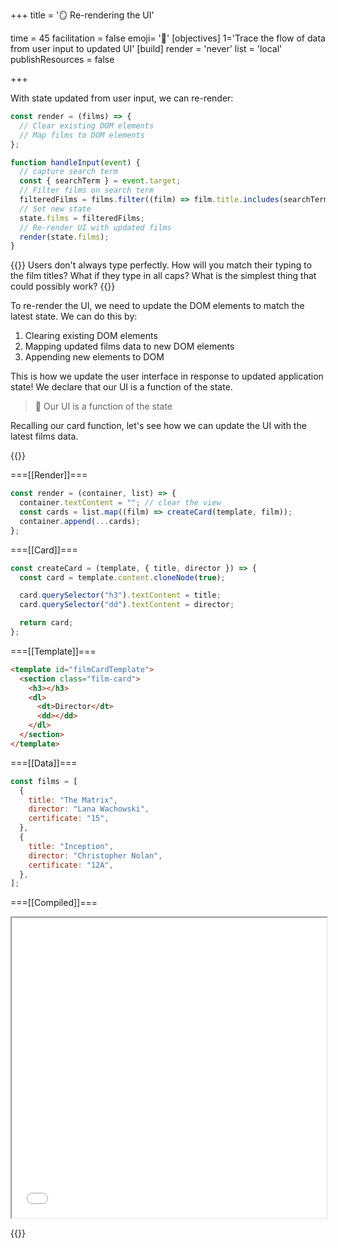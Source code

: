 +++
title = '🪞 Re-rendering the UI'

time = 45
facilitation = false
emoji= '🧩'
[objectives]
    1='Trace the flow of data from user input to updated UI'
[build]
  render = 'never'
  list = 'local'
  publishResources = false

+++

With state updated from user input, we can re-render:

```js
const render = (films) => {
  // Clear existing DOM elements
  // Map films to DOM elements
};

function handleInput(event) {
  // capture search term
  const { searchTerm } = event.target;
  // Filter films on search term
  filteredFilms = films.filter((film) => film.title.includes(searchTerm));
  // Set new state
  state.films = filteredFilms;
  // Re-render UI with updated films
  render(state.films);
}
```

{{<note type="tip" title="Things to consider">}}
Users don't always type perfectly. How will you match their typing to the film titles? What if they type in all caps? What is the simplest thing that could possibly work?
{{</note>}}

To re-render the UI, we need to update the DOM elements to match the latest state. We can do this by:

1. Clearing existing DOM elements
2. Mapping updated films data to new DOM elements
3. Appending new elements to DOM

This is how we update the user interface in response to updated application state! We declare that our UI is a function of the state.

> 🧠 Our UI is a function of the state

Recalling our card function, let's see how we can update the UI with the latest films data.

{{<tabs name="Updating the DOM">}}

===[[Render]]===

```js
const render = (container, list) => {
  container.textContent = ""; // clear the view
  const cards = list.map((film) => createCard(template, film));
  container.append(...cards);
};
```

===[[Card]]===

```js
const createCard = (template, { title, director }) => {
  const card = template.content.cloneNode(true);

  card.querySelector("h3").textContent = title;
  card.querySelector("dd").textContent = director;

  return card;
};
```

===[[Template]]===

```html
<template id="filmCardTemplate">
  <section class="film-card">
    <h3></h3>
    <dl>
      <dt>Director</dt>
      <dd></dd>
    </dl>
  </section>
</template>
```

===[[Data]]===

```js
const films = [
  {
    title: "The Matrix",
    director: "Lana Wachowski",
    certificate: "15",
  },
  {
    title: "Inception",
    director: "Christopher Nolan",
    certificate: "12A",
  },
];
```

===[[Compiled]]===

<iframe src="../../../../filterFilms.html" width="100%" height="480px"></iframe>

{{</tabs>}}
